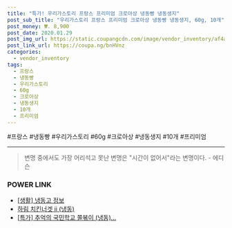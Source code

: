 ```yaml
--- 
title: "특가! 우리가스토리 프랑스 프리미엄 크로아상 냉동빵 냉동생지" 
post_sub_title: "우리가스토리 프랑스 프리미엄 크로아상 냉동빵 냉동생지, 60g, 10개" 
post_money: ₩. 8,900 
post_date: 2020.01.29 
post_img_url: https://static.coupangcdn.com/image/vendor_inventory/af4a/5a8b13866db5ffc450f745840ef0922ec6d35e163dbda23dd065dedbda2c.jpg 
post_link_url: https://coupa.ng/bnHVnz 
categories: 
  - vendor_inventory 
tags: 
  - 프랑스 
  - 냉동빵 
  - 우리가스토리 
  - 60g 
  - 크로아상 
  - 냉동생지 
  - 10개 
  - 프리미엄 
--- 
```

  #프랑스 #냉동빵 #우리가스토리 #60g #크로아상 #냉동생지 #10개 #프리미엄 
<hr> 

> 변명 중에서도 가장 어리석고 못난 변명은 "시간이 없어서"라는 변명이다. - 에디슨 


### POWER LINK

* <a href="https://blog.naver.com/santokki14/221765013258" target="_blank"> [생활] 냉동고 정보 </a>
* <a href="https://blog.naver.com/an0733/221785454367" target="_blank">하림 치킨너겟 ⅱ (냉동)</a>
* <a href="https://blog.naver.com/an0733/221786903072" target="_blank">[특가] 추억의 국민학교 쫄볶이 (냉동)...</a>

